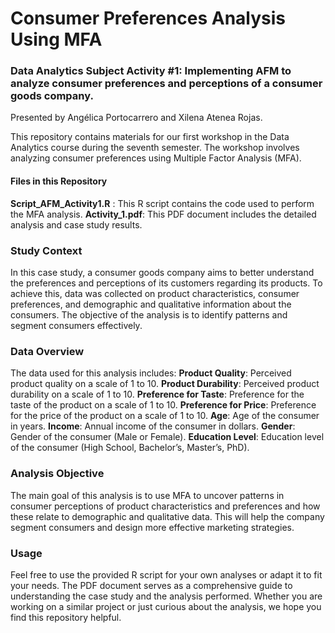 # Consumer Preferences Analysis Using MFA
### Data Analytics Subject Activity #1: Implementing AFM to analyze consumer preferences and perceptions of a consumer goods company.
Presented by Angélica Portocarrero and Xilena Atenea Rojas.

This repository contains materials for our first workshop in the Data Analytics course during the seventh semester. The workshop involves analyzing consumer preferences using Multiple Factor Analysis (MFA).

#### Files in this Repository
**Script_AFM_Activity1.R** : This R script contains the code used to perform the MFA analysis.
**Activity_1.pdf**: This PDF document includes the detailed analysis and case study results.

### Study Context
In this case study, a consumer goods company aims to better understand the preferences and perceptions of its customers regarding its products. To achieve this, data was collected on product characteristics, consumer preferences, and demographic and qualitative information about the consumers. The objective of the analysis is to identify patterns and segment consumers effectively.

### Data Overview
The data used for this analysis includes:
**Product Quality**: Perceived product quality on a scale of 1 to 10.
**Product Durability**: Perceived product durability on a scale of 1 to 10.
**Preference for Taste**: Preference for the taste of the product on a scale of 1 to 10.
**Preference for Price**: Preference for the price of the product on a scale of 1 to 10.
**Age**: Age of the consumer in years.
**Income**: Annual income of the consumer in dollars.
**Gender**: Gender of the consumer (Male or Female).
**Education Level**: Education level of the consumer (High School, Bachelor’s, Master’s, PhD).

### Analysis Objective
The main goal of this analysis is to use MFA to uncover patterns in consumer perceptions of product characteristics and preferences and how these relate to demographic and qualitative data. This will help the company segment consumers and design more effective marketing strategies.

### Usage
Feel free to use the provided R script for your own analyses or adapt it to fit your needs. The PDF document serves as a comprehensive guide to understanding the case study and the analysis performed. Whether you are working on a similar project or just curious about the analysis, we hope you find this repository helpful.
